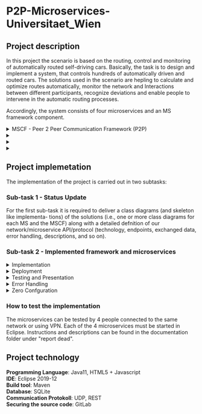 # P2P-Microservices-Universitaet_Wien


## Project description


In this project the scenario is based on the routing, control and monitoring of automatically routed self-driving cars. Basically, the task is to design and implement a system,
that controls hundreds of automatically driven and routed cars. The solutions used in the scenario are hepling to calculate and optimize routes automatically, monitor the network and
Interactions between different participants, recognize deviations and enable people to intervene in the automatic routing processes. 

Accordingly, the system consists of four microservices and an MS framework component.


<details>
<summary>MSCF - Peer 2 Peer Communication Framework (P2P)</summary>
<p>
The P2P protocol design and implementation should provide simplifed P2P network
functionality which is utilized by all other MS. Overall the protocol design must provide
the following mandatory functionality:
   
	+<details>
	<summary>Peer Discovery</summary>
	<p>
	In a truly distributed, non-centralized P2P network the most basic
	way to discover other peers (i.e., microservice instances) and their provided func-
	tionality is so called scanning. Hereby, after starting up a peer starts to systemati-
	cally scan IP addresses and ports (in reasonable intervals) for peers. Subsequently,
	messages are sent/forwarded to these peers only.
	</p>
	</details>


	+<details>
	<summary>Routing and Forwarding</summary>
	<p>
	The P2P network shall utilize hop-by-hop transport to
	distribute messages and information. Hereby, the data is not exchanged directly
	between some source and destination peer but instead routed along a number
	of intermediate peers which temporarily store and relay incoming messages to
	previously discovered (see, peer discovery) and currently accessible peers.
	</p>
	</details>



	+<details>
	<summary>Resilience</summary>
	<p>
	The P2P network protocol and implementation must provide basic resis-
	tance to common struggles, such as, network latency or message processing issues.
	</p>
	</details>


	+<details>
	<summary>Flexibility vs. Specialization</summary>
	<p>
	Be aware that your P2P implementation and pro-
	tocol design must be applicable in a generic application scenario agnostic way.
	Hence, you will need to decide when to use and create generic messages to foster
	exibility (e.g., for the exchange of arbitrary data) and when to create and use spe-
	cialized messages focusing on narrow use cases.	</p>
	</details>



	+<details>
	<summary>Asynchronous communication</summary>
	<p>
	Use asynchronous communication when sending or
	receiving/processing messages. Hence, each message must be processed and ex-
	changed in its own thread.
	</p>
	</details>
	

	+<details>
	<summary>Load Optimization</summary>
	<p>
	To reduce the network load which can originate from automatic
	resilience measures one typically applies a range of optimization strategies. Take
	at least the following two into account when creating your network protocol and
	implementation: Time based Loop Prevention or Cache based Loop Prevention
	</p>
	</details>


	+<details>
	<summary>Persistent Message Storage</summary>
	<p>
	The previously outlined routing/forwarding function-
	ality along with the resilience aspects requires you to take some sort of (e.g., in
	memory) message storage solution into account.
	</p>
	</details>
	
</p>
</details>


<details>
<summary>	</summary>
<p>


</p>
</details>



<details>
<summary>	</summary>
<p>


</p>
</details>



<details>
<summary>	</summary>
<p>


</p>
</details>



## Project implemetation

The implementation of the project is carried out in two subtasks:


### Sub-task 1 - Status Update 

For the first sub-task it is required to deliver a class diagrams (and skeleton like implementa-
tions) of the solutions (i.e., one or more class diagrams for each MS and the MSCF) along
with a detailed defnition of our network/microservice API/protocol (technology, endpoints,
exchanged data, error handling, descriptions, and so on).



### Sub-task 2 - Implemented framework and microservices



<details>
<summary>Implementation</summary>
<p>
The team is free to chose which technology stack the service will run upon.
Any statically typed language of our liking, such as, Java is free to use. In general, it is expected that
we apply language extensions, such as, TypeScript for languages which are not capable
of static type checks out of the box.
</p>
</details>




<details>
<summary>Deployment</summary>
<p>
We have to make sure that our service's functionality is made available
to our team colleagues via a shared network (i.e. either a VPN or the Internet). In
order to be accessible via a network, our service will have to 1) actually run somewhere
(e.g., your notebook, your desktop at home, or even a hosted virtual machine, . . . ) and
2) listen on a port for incoming requests (e.g., a HTTP server listens on port 80)
</p>
</details>




<details>
<summary>Testing and Presentation</summary>
<p>
Make sure that each Microservice can be tested
even when some/all other Microservices are not available. This is necessary as, typically,
during development time not each service your implementation depends upon is avail-
able.
</p>
</details>

<details>
<summary>Error Handling</summary>
<p>
In dynamic MS landscapes errors can occur all the time and must be
compensated (if possible) and communicated along the way to react accordingly. Hence,
take error handling and error communication into account when designing your MS and
the related network API/protocol. For example, how are you handling cases where a
MS crashes and/or terminates before it can completely process all messages delivered
to it?
</p>
</details>

<details>
<summary>Zero Confguration</summary>
<p>
MSs should build up their own network and interconnections dynam-
ically, such that, it becomes, possible to simply start new MS instances which will
automatically be picked up and integrated by all other already running MS instances.
</p>
</details>



### How to test the implementation 

The microservices can be tested by 4 people connected to the same network or using VPN. Each of the 4 microservices must be started in Eclipse. Instructions and descriptions can be found in the documentation folder under "report dead".




## Project technology


**Programming Language**: Java11, HTML5 + Javascript <br/>
**IDE**: Eclipse 2019-12 <br/>
**Build tool**: Maven  <br/>
**Database**: SQLite  <br/>
**Communication Protokoll**: UDP, REST <br/>
**Securing the source code**: GitLab <br/>



